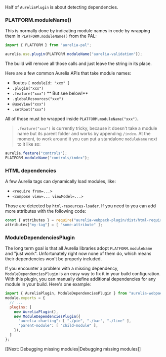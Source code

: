 Half of `AureliaPlugin` is about detecting dependencies.

### PLATFORM.moduleName()
This is normally done by indicating module names in code by wrapping them in `PLATFORM.moduleName()` from the PAL:
```js
import { PLATFORM } from "aurelia-pal";

aurelia.use.plugin(PLATFORM.moduleName("aurelia-validation"));
```
The build will remove all those calls and just leave the string in its place.

Here are a few common Aurelia APIs that take module names:
- Routes `{ moduleId: "xxx" }`
- `.plugin("xxx")`
- `.feature("xxx")` ** But see below!**
- `.globalResources("xxx")`
- `@useView("xxx")`
- `.setRoot("xxx")`

All of those must be wrapped inside `PLATFORM.moduleName("xxx")`.

> `.feature("xxx")` is currently tricky, because it doesn't take a module name but its parent folder and works by appending `/index`. At the moment, to work around it you can put a standalone `moduleName` next to it like so:
```js
aurelia.feature("controls");
PLATFORM.moduleName("controls/index");
```

### HTML dependencies 
A few Aurelia tags can dynamically load modules, like:
- `<require from=...>`
- `<compose view=... viewModel=...>`

Those are detected by `html-resources-loader`.
If you need to you can add more attributes with the following code:
```js
const { attributes } = require("aurelia-webpack-plugin/dist/html-requires-loader");
attributes["my-tag"] = [ "some-attribute" ];
```

### ModuleDependenciesPlugin
The long term goal is that all Aurelia libraries adopt `PLATFORM.moduleName` and "just work".
Unfortunately right now none of them do, which means their dependencies won't be properly included.

If you encounter a problem with a missing dependency, `ModuleDependenciesPlugin` is an easy way to fix it in your build configuration. 
With this plugin, you can manually define additional dependencies for any module in your build. 
Here's one example:
```js
import { AureliaPlugin, ModuleDependenciesPlugin } from "aurelia-webpack-plugin";
module.exports = {
  // ...
  plugins: [
    new AureliaPlugin(),
    new ModuleDependenciesPlugin({
      "aurelia-charting": [ "./pie", "./bar", "./line" ],
      "parent-module": [ "child-module" ],
    }),
  ]
};
```

[[Next: Debugging missing modules|Debugging missing modules]]